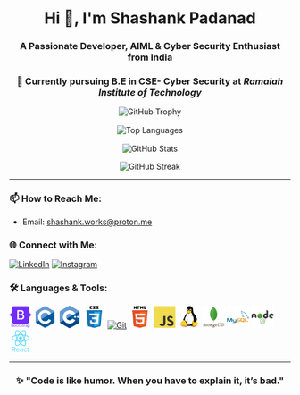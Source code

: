<h1 align="center">Hi 👋, I'm Shashank Padanad</h1>
<h3 align="center">A Passionate Developer, AIML & Cyber Security Enthusiast from India</h3>
<h3 align="center">🚀 Currently pursuing B.E in CSE- Cyber Security at <em>Ramaiah Institute of Technology</em></h3>

<p align="center"> <img src="https://github-profile-trophy.vercel.app/?username=shashankmp2004&theme=onedark&row=1&column=6" alt="GitHub Trophy" /> </p>

<p align="center">
  <img align="center" src="https://github-readme-stats.vercel.app/api/top-langs?username=shashankmp2004&show_icons=true&locale=en&layout=compact&theme=radical" alt="Top Languages" />
</p>

<p align="center">
  <img align="center" src="https://github-readme-stats.vercel.app/api?username=shashankmp2004&show_icons=true&locale=en&theme=radical" alt="GitHub Stats" />
</p>

<p align="center">
  <img align="center" src="https://github-readme-streak-stats.herokuapp.com/?user=shashankmp2004&theme=radical" alt="GitHub Streak" />
</p>

---

<h3 align="left">📫 How to Reach Me:</h3>
<ul>
  <li>Email: <a href="mailto:shashank.works@proton.me">shashank.works@proton.me</a></li>
</ul>

<h3 align="left">🌐 Connect with Me:</h3>
<p align="left">
  <a href="https://linkedin.com/in/shashank-padanad-089053296" target="_blank"><img src="https://img.shields.io/badge/LinkedIn-0077B5?style=for-the-badge&logo=linkedin&logoColor=white" alt="LinkedIn" /></a>
  <a href="https://instagram.com/shashank_padanad" target="_blank"><img src="https://img.shields.io/badge/Instagram-E4405F?style=for-the-badge&logo=instagram&logoColor=white" alt="Instagram" /></a>
</p>

<h3 align="left">🛠️ Languages & Tools:</h3>
<p align="left">
  <a href="https://getbootstrap.com" target="_blank"><img src="https://raw.githubusercontent.com/devicons/devicon/master/icons/bootstrap/bootstrap-plain-wordmark.svg" alt="Bootstrap" width="40" height="40"/></a>
  <a href="https://www.cprogramming.com/" target="_blank"><img src="https://raw.githubusercontent.com/devicons/devicon/master/icons/c/c-original.svg" alt="C" width="40" height="40"/></a>
  <a href="https://www.w3schools.com/cpp/" target="_blank"><img src="https://raw.githubusercontent.com/devicons/devicon/master/icons/cplusplus/cplusplus-original.svg" alt="C++" width="40" height="40"/></a>
  <a href="https://www.w3schools.com/css/" target="_blank"><img src="https://raw.githubusercontent.com/devicons/devicon/master/icons/css3/css3-original-wordmark.svg" alt="CSS3" width="40" height="40"/></a>
  <a href="https://git-scm.com/" target="_blank"><img src="https://www.vectorlogo.zone/logos/git-scm/git-scm-icon.svg" alt="Git" width="40" height="40"/></a>
  <a href="https://www.w3.org/html/" target="_blank"><img src="https://raw.githubusercontent.com/devicons/devicon/master/icons/html5/html5-original-wordmark.svg" alt="HTML5" width="40" height="40"/></a>
  <a href="https://developer.mozilla.org/en-US/docs/Web/JavaScript" target="_blank"><img src="https://raw.githubusercontent.com/devicons/devicon/master/icons/javascript/javascript-original.svg" alt="JavaScript" width="40" height="40"/></a>
  <a href="https://www.linux.org/" target="_blank"><img src="https://raw.githubusercontent.com/devicons/devicon/master/icons/linux/linux-original.svg" alt="Linux" width="40" height="40"/></a>
  <a href="https://www.mongodb.com/" target="_blank"><img src="https://raw.githubusercontent.com/devicons/devicon/master/icons/mongodb/mongodb-original-wordmark.svg" alt="MongoDB" width="40" height="40"/></a>
  <a href="https://www.mysql.com/" target="_blank"><img src="https://raw.githubusercontent.com/devicons/devicon/master/icons/mysql/mysql-original-wordmark.svg" alt="MySQL" width="40" height="40"/></a>
  <a href="https://nodejs.org" target="_blank"><img src="https://raw.githubusercontent.com/devicons/devicon/master/icons/nodejs/nodejs-original-wordmark.svg" alt="Node.js" width="40" height="40"/></a>
  <a href="https://reactjs.org/" target="_blank"><img src="https://raw.githubusercontent.com/devicons/devicon/master/icons/react/react-original-wordmark.svg" alt="React" width="40" height="40"/></a>
</p>

---

<h3 align="center">✨ "Code is like humor. When you have to explain it, it’s bad."</h3>
